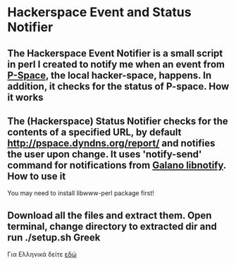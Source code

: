 Hackerspace Event and Status Notifier
=============

The Hackerspace Event Notifier is a small script in perl I created to notify me when an event from [P-Space](http://p-space.gr/), the local hacker-space, happens.
In addition, it checks for the status of P-space.
How it works
-------
The (Hackerspace) Status Notifier checks for the contents of a specified **URL**, by default http://pspace.dyndns.org/report/ and notifies the user upon change. It uses 'notify-send' command for notifications from [Galano libnotify](http://www.galago-project.org/specs/notification/).
How to use it
-------
You may need to install libwww-perl package first!

Download all the files and extract them. Open terminal, change directory to extracted dir and run ./setup.sh
Greek
-------
Για Ελληνικά δείτε [εδώ](http://wiki.p-space.gr/doku.php?id=projects:notifier)